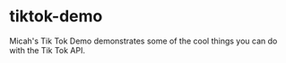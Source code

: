 # tiktok-demo
Micah's Tik Tok Demo demonstrates some of the cool things you can do with the Tik Tok API.

